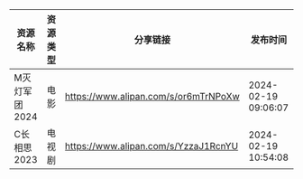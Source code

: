 | 资源名称      | 资源类型 | 分享链接                                 | 发布时间                |
| --------- | ---- | ------------------------------------ | ------------------- |
| M灭灯军团2024 | 电影   | https://www.alipan.com/s/or6mTrNPoXw | 2024-02-19 09:06:07 |
| C长相思2023  | 电视剧  | https://www.alipan.com/s/YzzaJ1RcnYU | 2024-02-19 10:54:08 |
